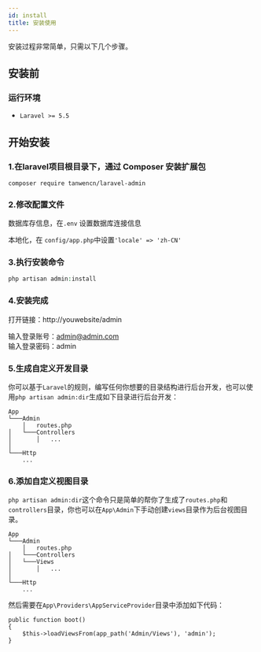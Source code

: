 ```yaml
---
id: install
title: 安装使用
---
```


安装过程非常简单，只需以下几个步骤。

## 安装前
### 运行环境
- ```Laravel >= 5.5```

## 开始安装
### 1.在laravel项目根目录下，通过 Composer 安装扩展包
```composer
composer require tanwencn/laravel-admin
```

### 2.修改配置文件
数据库存信息，在```.env``` 设置数据库连接信息

本地化，在 ```config/app.php```中设置```'locale' => 'zh-CN'```

### 3.执行安装命令
```php
php artisan admin:install
```

### 4.安装完成

打开链接：http://youwebsite/admin

输入登录账号：admin@admin.com   
输入登录密码：admin

### 5.生成自定义开发目录
你可以基于```Laravel```的规则，编写任何你想要的目录结构进行后台开发，也可以使用```php artisan admin:dir```生成如下目录进行后台开发：
```
App
└───Admin
    │   routes.php
│   └───Controllers
│       │   ...
│   
└───Http
    ...
```

### 6.添加自定义视图目录
```php artisan admin:dir```这个命令只是简单的帮你了生成了```routes.php```和```controllers```目录，你也可以在```App\Admin```下手动创建```views```目录作为后台视图目录。
```
App
└───Admin
    │   routes.php
│   └───Controllers
│   └───Views
│       │   ...
│   
└───Http
    ...
```
然后需要在```App\Providers\AppServiceProvider```目录中添加如下代码：
```
public function boot()
{
    $this->loadViewsFrom(app_path('Admin/Views'), 'admin');
}
```